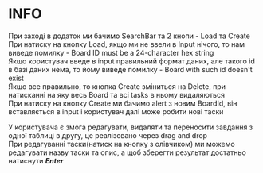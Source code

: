 # INFO
При заході в додаток ми бачимо SearchBar та 2 кнопи - Load та Create\
При натиску на кнопку Load, якщо ми не ввели в Input нічого, то нам виведе помилку - Board ID must be a 24-character hex string\
Якщо користувач введе в input правильний формат даних, але такого id в базі даних нема, то йому виведе помилку - Board with such id doesn't exist\
Якщо все правильно, то кнопка Create зміниться на Delete, при натисканні на яку весь Board та всі tasks в ньому видаляються\
При натиску на кнопку Create ми бачимо alert з новим BoardId, він вставляється в input і користувач далі може робити нові таски

У користувача є змога редагувати, видаляти та переносити завдання з одної таблиці в другу, це реалізовано через drag and drop\
При редагуванні таски(натиск на кнопку з олівчиком) ми можемо редагувати назву таски та опис, а щоб зберегти результат достатньо натиснути ***Enter***

